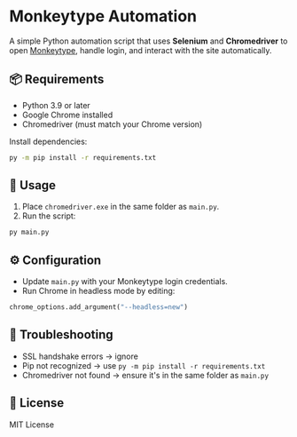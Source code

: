 
# Monkeytype Automation

A simple Python automation script that uses **Selenium** and **Chromedriver** to open [Monkeytype](https://monkeytype.com/), handle login, and interact with the site automatically.  

## 📦 Requirements
- Python 3.9 or later  
- Google Chrome installed  
- Chromedriver (must match your Chrome version)  

Install dependencies:
```bash
py -m pip install -r requirements.txt
````

## 🚀 Usage

1. Place `chromedriver.exe` in the same folder as `main.py`.
2. Run the script:

```bash
py main.py
```

## ⚙️ Configuration

* Update `main.py` with your Monkeytype login credentials.
* Run Chrome in headless mode by editing:

```python
chrome_options.add_argument("--headless=new")
```

## 🐞 Troubleshooting

* SSL handshake errors → ignore
* Pip not recognized → use `py -m pip install -r requirements.txt`
* Chromedriver not found → ensure it's in the same folder as `main.py`

## 📜 License

MIT License


